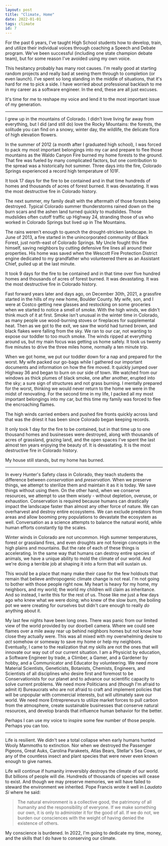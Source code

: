 ```yaml
---
layout: post
title: "Climate, Home"
date: 2022-01-01
tags: climate
id: 7
---
```


For the past 6 years, I've taught High School students how to develop, train, and utilize their individual voices through coaching a Speech and Debate program. We've been successful (including one state champion debate team), but for some reason I've avoided using my own voice.

This hesitancy probably has many root causes. I'm really good at starting random projects and really bad at seeing them through to completion (or even launch). I've spent so long standing in the middle of situations, that it's hard for me to pick a side. I have worried about professional backlash to me in my career as a software engineer. In the end, these are all just excuses.

It's time for me to reshape my voice and lend it to the most important issue of my generation.

-----

I grew up in the mountains of Colorado. I didn't love living far away from everything, but I did (and still do) love the Rocky Mountains: the forests, the solitude you can find on a snowy, winter day, the wildlife, the delicate flora of high elevation flowers.

In the summer of 2012 (a month after I graduated high school), I was forced to pack my most important belongings into my car and prepare to flee those mountains as the Waldo Canyon Fire burned my home forests to the ground. That fire was fueled by many complicated factors, but one contribution to the spread was a historically hot summer. Three days into the fire, Colorado Springs experienced a record high temperature of 101F.

It took 17 days for the fire to be contained and in that time hundreds of homes and thousands of acres of forest burned.
It was devastating. It was the most destructive fire in Colorado history.

The next summer, my family dealt with the aftermath of those forests being destroyed. Typical Colorado summer thunderstorms rained down on the burn scars and the ashen land turned quickly to mudslides. Those mudslides often cutoff traffic up Highway 24, stranding those of us who worked in Colorado Springs but lived up in The Mountains.

The rains weren't enough to quench the drought-stricken landscape. In June of 2013, a fire started in the unincorporated community of Black Forest, just north-east of Colorado Springs. My Uncle fought this fire himself, saving neighbors by cutting defensive fire lines all around their properties. His home was saved when the Wescott Fire Protection District engine dedicated to my grandfather who volunteered there as an Assistant Chief, pulled up at the last minute.

It took 9 days for the fire to be contained and in that time over five hundred homes and thousands of acres of forest burned.
It was devastating. It was the most destructive fire in Colorado history.

Fast forward years later and days ago, on December 30th, 2021, a grassfire started in the hills of my new home, Boulder County. My wife, son, and I were at Costco getting new glasses and restocking on some groceries when we started to notice a smell of smoke. With the high winds, we didn't think much of it at first. Smoke isn't unusual in the winter time in Colorado, as many people use wood-burning stoves or fireplaces for supplemental heat. Then as we got to the exit, we saw the world had turned brown, and black flakes were falling from the sky. We ran to our car, not wanting to expose our toddler to too much smoke. The winds ripped at everything around us, but my main focus was getting us home safely. It took us twenty five minutes to drive the three miles home, normally a ten minute trip.

When we got home, we put our toddler down for a nap and prepared for the worst. My wife packed our go-bags while I gathered our important documents and information on how the fire moved. It quickly jumped over Highway 36 and began to burn on our side of town. We watched from our windows as thick plumes of black smoke, one after another, erupted into the sky; a sure sign of structures and not grass burning. I mentally prepared for the worst, thinking we would never return to the home we were in the midst of renovating. For the second time in my life, I packed all my most important belongings into my car, but this time my family was forced to flee the encroaching flames.

The high winds carried embers and pushed fire fronts quickly across land that was the driest it has been since Colorado began keeping records.

It only took 1 day for the fire to be contained, but in that time up to one thousand homes and businesses were destroyed, along with thousands of acres of grassland, grazing land, and the open spaces I've spent the last almost ten years enjoying the beauty of.
It is devastating. It is the most destructive fire in Colorado history.

My house still stands, but my home has burned.

-----

In every Hunter's Safety class in Colorado, they teach students the difference between _conservation_ and _preservation_. When we preserve things, we attempt to sterilize them and maintain it as it is today. We save things without using them. On the other hand, when we conserve resources, we attempt to use them wisely - without depletion, overuse, or exhaustion. Conservation is required because humans can drastically impact the landscape faster than almost any other force of nature. We can overharvest and destroy entire ecosystems. We can exclude predators from areas and allow booming prey populations to devastate the ecosystem as well. Conversation as a science attempts to balance the natural world, while human efforts constantly tip the scales.

Winter winds in Colorado are not uncommon. High summer temperatures, forest or grassland fires, and even droughts are not foreign concepts in the high plains and mountains. But the rate of each of these things is accelerating. In the same way that humans can destroy entire species of animals, we have a unique ability to mold the climate of our world. And we're doing a terrible job at shaping it into a form that will sustain us.

This would be a place that many make their case for the few holdouts that remain that believe anthropogenic climate change is not real. I'm not going to bother with those people right now. My heart is heavy for my home, my neighbors, and my world; the world my children will claim as inheritance. And so instead, I write this for the rest of us. Those like me just a few days ago who knew what we were doing; who knew of the slow burn, the boiling pot we were creating for ourselves but didn't care enough to really _do_ anything about it.

My last few nights have been long ones. There was panic from our limited view of the world provided by our doorbell camera. Where we could see flames over a mile away rear up behind neighbors homes but not know how close they actually were. This was all mixed with my overwhelming desire to *act* somehow or someway to save my home or help my neighbors. Eventually, I came to the realization that my skills are not the ones that will innovate our way out of our current situation. I am a Physicist by education, a Software Engineer by trade, a Climber, a Gamer, and a Gardener by hobby, and a Communicator and Educator by volunteering. We need more Material Scientists, Geneticists, Botanists, Chemists, Engineers, and Scientists of all disciplines who desire first and foremost to be Conservationists for our planet and to advance our scientific capacity to solve current problems. We need more Politicians and (though I'm afraid to admit it) Bureaucrats who are not afraid to craft and implement policies that will be unpopular with commercial interests, but will ultimately save our world. We need more Entrepreneurs to utilize market forces to pull carbon from the atmosphere, create sustainable businesses that conserve natural resources, and develop brands that influence human behavior for the better.

Perhaps I can use my voice to inspire some few number of those people. Perhaps you can too.

-----

Life is resilient. We didn't see a total collapse when early humans hunted Wooly Mammoths to extinction. Nor when we destroyed the Passenger Pigeons, Great Auks, Carolina Parakeets, Atlas Bears, Stellar's Sea Cows, or any of the countless insect and plant species that were never even known enough to give names.

Life will continue if humanity irreversibly destroys the climate of our world. But billions of people will die. Hundreds of thousands of species will cease to exist. And though we may preserve memories, we will have failed to steward the environment we inherited. Pope Francis wrote it well in _Laudato Si_ where he said:

> The natural environment is a collective good, the patrimony of all humanity and the responsibility of everyone. If we make something our own, it is only to administer it for the good of all. If we do not, we burden our consciences with the weight of having denied the existence of others.

My conscience is burdened. In 2022, I'm going to dedicate my time, money, and the skills that I do have to conserving our climate.